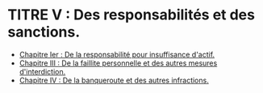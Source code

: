 # TITRE V : Des responsabilités et des sanctions.

- [Chapitre Ier : De la responsabilité pour insuffisance d'actif.](chapitre-ier)
- [Chapitre III : De la faillite personnelle et des autres mesures d'interdiction.](chapitre-iii)
- [Chapitre IV : De la banqueroute et des autres infractions.](chapitre-iv)
